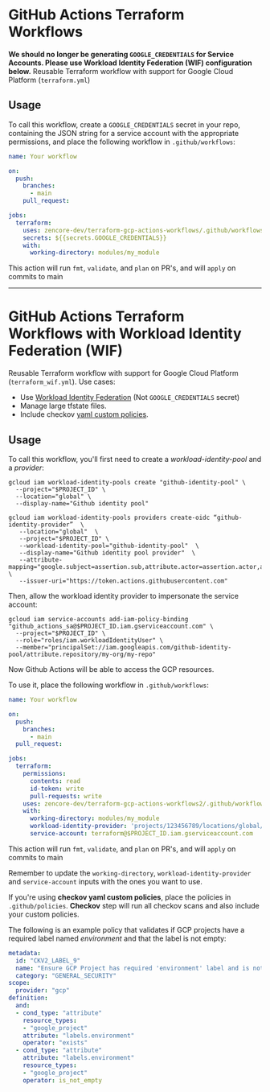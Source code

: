 # GitHub Actions Terraform Workflows
**We should no longer be generating `GOOGLE_CREDENTIALS` for Service Accounts. Please use Workload Identity Federation (WIF) configuration below.**
Reusable Terraform workflow with support for Google Cloud Platform (`terraform.yml`)

## Usage
To call this workflow, create a `GOOGLE_CREDENTIALS` secret in your repo, containing the JSON string for a service account with the appropriate permissions, and place the following workflow in `.github/workflows`:
```yaml
name: Your workflow

on:
  push:
    branches:
      - main
    pull_request:

jobs:
  terraform:
    uses: zencore-dev/terraform-gcp-actions-workflows/.github/workflows/terraform.yml@main
    secrets: ${{secrets.GOOGLE_CREDENTIALS}}
    with:
      working-directory: modules/my_module
```

This action will run `fmt`, `validate`, and `plan` on PR's, and will `apply` on commits to main

___


# GitHub Actions Terraform Workflows with Workload Identity Federation (WIF)

Reusable Terraform workflow with support for Google Cloud Platform (`terraform_wif.yml`). Use cases:

- Use [Workload Identity Federation](https://cloud.google.com/blog/products/identity-security/enabling-keyless-authentication-from-github-actions) (Not `GOOGLE_CREDENTIALS` secret)
- Manage large tfstate files. 
- Include checkov [yaml custom policies](https://www.checkov.io/3.Custom%20Policies/YAML%20Custom%20Policies.html).

## Usage

To call this workflow, you'll first need to create a *workload-identity-pool* and a *provider*:

```
gcloud iam workload-identity-pools create "github-identity-pool" \
  --project="$PROJECT_ID" \
  --location="global" \
  --display-name="Github identity pool"
```

```
gcloud iam workload-identity-pools providers create-oidc “github-identity-provider”  \
   --location="global"  \
   --project="$PROJECT_ID" \
   --workload-identity-pool="github-identity-pool"  \
   --display-name="Github identity pool provider"  \
   --attribute-mapping="google.subject=assertion.sub,attribute.actor=assertion.actor,attribute.aud=assertion.aud,attribute.repository_owner=assertion.repository_owner" \
   --issuer-uri="https://token.actions.githubusercontent.com"  
```

Then, allow the workload identity provider to impersonate the service account:

```
gcloud iam service-accounts add-iam-policy-binding "github_actions_sa@$PROJECT_ID.iam.gserviceaccount.com" \
  --project="$PROJECT_ID" \
  --role="roles/iam.workloadIdentityUser" \
  --member="principalSet://iam.googleapis.com/github-identity-pool/attribute.repository/my-org/my-repo"
```

Now Github Actions will be able to access the GCP resources.

To use it, place the following workflow in `.github/workflows`:

```yaml
name: Your workflow

on:
  push:
    branches:
      - main
  pull_request:

jobs:
  terraform:
    permissions:
      contents: read
      id-token: write
      pull-requests: write
    uses: zencore-dev/terraform-gcp-actions-workflows2/.github/workflows/terraform.yml@main
    with:
      working-directory: modules/my_module
      workload-identity-provider: 'projects/123456789/locations/global/workloadIdentityPools/github-pool-id/providers/github-provider-id'
      service-account: terraform@$PROJECT_ID.iam.gserviceaccount.com
```

This action will run `fmt`, `validate`, and `plan` on PR's, and will `apply` on commits to main

Remember to update the `working-directory`, `workload-identity-provider` and `service-account` inputs with the ones you want to use.

If you're using **checkov yaml custom policies**, place the policies in `.github/policies`. **Checkov** step will run all checkov scans and also include your custom policies. 


The following is an example policy that validates if GCP projects have a required label named *environment* and that the label is not empty:

```yaml
metadata:
  id: "CKV2_LABEL_9"
  name: "Ensure GCP Project has required 'environment' label and is not empty"
  category: "GENERAL_SECURITY"
scope:
  provider: "gcp"
definition:
  and:
  - cond_type: "attribute"
    resource_types: 
    - "google_project"
    attribute: "labels.environment"
    operator: "exists"
  - cond_type: "attribute"
    attribute: "labels.environment" 
    resource_types: 
    - "google_project"
    operator: is_not_empty
```
